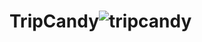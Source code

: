 # TripCandy![tripcandy](https://user-images.githubusercontent.com/121312707/229483187-1d0e6b2b-7852-4810-9d3c-7252c565bb22.png)
